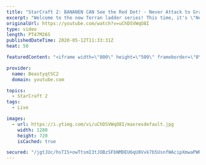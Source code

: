 ```yaml
---
title: "StarCraft 2: BANANEN CAN See the Red Dot! - Never Attack to Grandmaster"
excerpt: "Welcome to the new Terran ladder series! This time, it's \"Never Attack to Grandmaster!\" In this challenge, I play as Terran on the EU ladder, and in every game I'm not allowed to attack with any units except for using Ghosts. I'm allowed to make any army units for defending, as long as I don't attack"
originalUrl: https://youtube.com/watch?v=uChDSVWqO8I
type: video
length: PT47M26S
publishedDateTime: 2020-05-12T11:33:31Z
heat: 50

featuredContent: "<iframe width=\"800\" height=\"500\" frameborder=\"0\" src=\"https://www.youtube.com/embed/uChDSVWqO8I\" allow=\"accelerometer; autoplay; encrypted-media; gyroscope; picture-in-picture\" allowfullscreen></iframe>"

provider:
  name: BeastyqtSC2
  domain: youtube.com

topics:
  - StarCraft 2
tags:
  - Live

images:
  - url: https://i.ytimg.com/vi/uChDSVWqO8I/maxresdefault.jpg
    width: 1280
    height: 720
    isCached: true

secured: "/jgtJUc/hsTIS+owTtsmI3tJOBzSFbNMDEU6qU8Vvk7b5UsnfWAcipXmwaPWRzZ1ZeZ+cYzxzGDKNulC9IeyjdRKItQHf6WM9oNr7S+/DqjFtGlbbR5GaXnyq/JuBgxuYxlcy9N8gJ+4g0UCyq6VUzCVzlBcc5GlJGJNVoDnPRBccoopKV2cRk1+Qcl5raMrTk6GJh5ZQFfQKmehApL/QXxbE+R9VS9aqHrVIsq9N5qZpxqx1oKzR3n6KgRRB7/Fxfpe/Qauo8YvzBNdWQJPLTLx6sT3noeSjIb9TZ0qxeG3Fk1A3YET8aZSKeye3+zi3s2TUsBkByACOQkxAvfwvwRZD5xoXKN/m+XNi8vYE7ufAuRdJrY9KTsU5P5IqRtAuVDVyb8rxOlkFI/aX5VOesA3ewbKRWgI1wpZiWlzOjQ=;xrt+tEcVGqqYnIJPWkGkJQ=="
---
```


